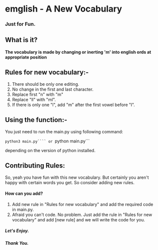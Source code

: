 # emglish - A New Vocabulary
### Just for Fun.

## What is it?
#### The vocabulary is made by changing or inerting 'm' into english ords at appropriate position

## Rules for new vocabulary:-

1. There should be only one editing.
2. No change in the first and last character.
3. Replace first "n" with  "m"
4. Replace "ll" with "ml".
5. If there is only one "l", add "m" after the first vowel before "l".


## Using the function:-

You just need to run the main.py using following command:

```python3 main.py````
or
```python main.py```

depending on the version of python installed.
 
## Contributing Rules:

So, yeah you have fun with this new vocabulary. But certainly you aren't happy with certain words you get. So consider adding new rules.

#### How can you add?

1. Add new rule in "Rules for new vocabulary" and add the required code in main.py.
2. Afraid you can't code. No problem. Just add the rule in "Rules for new vocabulary" and add [new rule] and we will write the code for you.

##### Let's Enjoy.
##### Thank You.
